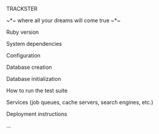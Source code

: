 TRACKSTER

~*~ where all your dreams will come true ~*~

Ruby version

System dependencies

Configuration

Database creation

Database initialization

How to run the test suite

Services (job queues, cache servers, search engines, etc.)

Deployment instructions

...
